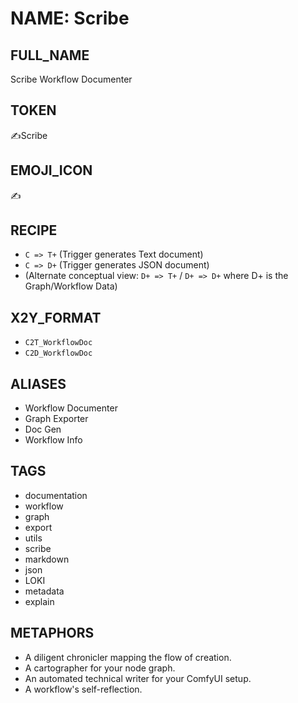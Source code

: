 # NAME: Scribe

## FULL_NAME

Scribe Workflow Documenter

## TOKEN

✍️Scribe

## EMOJI_ICON

✍️

## RECIPE

-   `C => T+` (Trigger generates Text document)
-   `C => D+` (Trigger generates JSON document)
-   (Alternate conceptual view: `D+ => T+` / `D+ => D+` where D+ is the Graph/Workflow Data)

## X2Y_FORMAT

-   `C2T_WorkflowDoc`
-   `C2D_WorkflowDoc`

## ALIASES

-   Workflow Documenter
-   Graph Exporter
-   Doc Gen
-   Workflow Info

## TAGS

-   documentation
-   workflow
-   graph
-   export
-   utils
-   scribe
-   markdown
-   json
-   LOKI
-   metadata
-   explain

## METAPHORS

-   A diligent chronicler mapping the flow of creation.
-   A cartographer for your node graph.
-   An automated technical writer for your ComfyUI setup.
-   A workflow's self-reflection. 